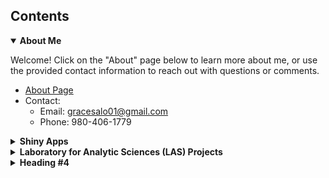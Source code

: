 <h2>Contents</h2>

<details open>
<summary><b>About Me</b></summary>
<p>
Welcome! Click on the "About" page below to learn more about me, or use the provided contact information to reach out with questions or comments.

+ [About Page](about.md)
+ Contact:
  + Email: gracesalo01@gmail.com
  + Phone: 980-406-1779
</p>
</details>


<details>
<summary><b>Shiny Apps</b></summary>
<p>

+ [Bechdel Test RShiny App](https://gracesalo.shinyapps.io/bechdel_test/)
+ next shiny app #1
+ next shiny app #2
</p>
</details>


<details>
<summary><b>Laboratory for Analytic Sciences (LAS) Projects</b></summary>
<br>
The Laboratory for Analytic Sciences is a research collaboration between the National Security Agency (NSA) and NC State University. As an intern, I worked with Pew Data .. ......, and researched trust in the NSA Analyst reporting space, including compiling a literature review, writing a blog post, and creating an accessible poster.  
<br></br>

After I wrote this blog post, it was posted to the "highside", a colloquial name for the restricted-access webpage for NSA Analysts to securely share information within the NSA intelligence community.
+ [Trust Guide Blog Post](Grace_Salo_Blog_Post.pdf)

A non-research accessible poster summarizing my research into the dynamic of trust within NSA Analyst Reporting.
+ [Trust Guide Poster](https://bit.ly/trustguide)

For my final intern presentation, I chose to share a synopsis of my trust-related research.  
+ [Trust Guide Presentation Video](Grace_Salo_Trust_Project.mp4)
</details>
 
 
<details>
<summary><b>Heading #4</b></summary>
<br> 

- [page one](page1.md)
</details>
